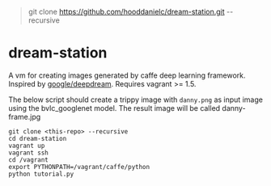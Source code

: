 > git clone https://github.com/hooddanielc/dream-station.git --recursive

# dream-station

A vm for creating images generated by caffe deep learning framework. Inspired by [google/deepdream](https://github.com/google/deepdream). Requires vagrant >= 1.5.

The below script should create a trippy image with `danny.png` as input image using the bvlc_googlenet model. The result image will be called danny-frame.jpg

```
git clone <this-repo> --recursive
cd dream-station
vagrant up
vagrant ssh
cd /vagrant
export PYTHONPATH=/vagrant/caffe/python
python tutorial.py
```
